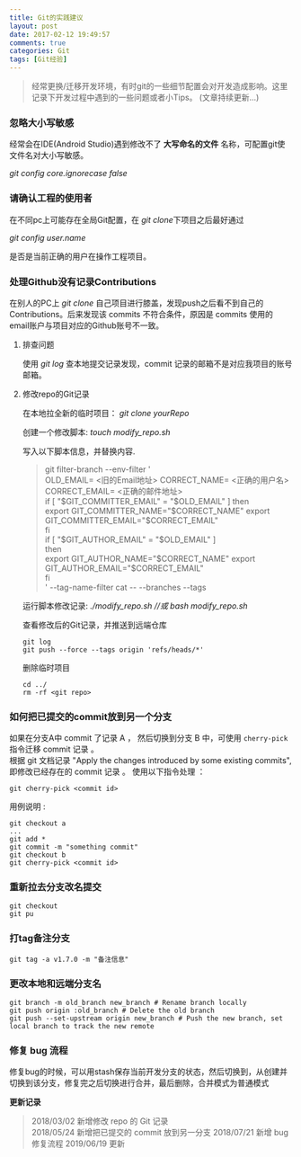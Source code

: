 ```yaml
---
title: Git的实践建议
layout: post
date: 2017-02-12 19:49:57
comments: true
categories: Git
tags: [Git经验]
---
```

> 经常更换/迁移开发环境，有时git的一些细节配置会对开发造成影响。这里记录下开发过程中遇到的一些问题或者小Tips。
> (文章持续更新...)

### 忽略大小写敏感

经常会在IDE(Android Studio)遇到修改不了 **大写命名的文件** 名称，可配置git使文件名对大小写敏感。 
 
*git config core.ignorecase false*


### 请确认工程的使用者

在不同pc上可能存在全局Git配置，在 *git clone*下项目之后最好通过  

*git config user.name*

是否是当前正确的用户在操作工程项目。

### 处理Github没有记录Contributions
在别人的PC上 *git clone* 自己项目进行膝盖，发现push之后看不到自己的 Contributions。后来发现该 commits 不符合条件，原因是 commits 使用的email账户与项目对应的Github账号不一致。 
 
1. 排查问题	

	使用 *git log* 查本地提交记录发现，commit 记录的邮箱不是对应我项目的账号邮箱。

2. 修改repo的Git记录  

	在本地拉全新的临时项目：  *git clone yourRepo*  
	
	创建一个修改脚本: *touch modify_repo.sh*
	
	写入以下脚本信息，并替换内容.   
	  
	> git filter-branch --env-filter '  
	> OLD_EMAIL= <旧的Email地址>
	> CORRECT_NAME= <正确的用户名>  
	> CORRECT_EMAIL= <正确的邮件地址>   
	> if [ "$GIT_COMMITTER_EMAIL" = "$OLD_EMAIL" ]
	> then    
	>     export GIT_COMMITTER_NAME="$CORRECT_NAME"   
	>     export GIT_COMMITTER_EMAIL="$CORRECT_EMAIL"   
	> fi    
	> if [ "$GIT_AUTHOR_EMAIL" = "$OLD_EMAIL" ]      
	> then      
	>     export GIT_AUTHOR_NAME="$CORRECT_NAME"      
	>     export GIT_AUTHOR_EMAIL="$CORRECT_EMAIL"      
	> fi      
	> ' --tag-name-filter cat -- --branches --tags       
	
	运行脚本修改记录: *./modify_repo.sh  //或 bash modify_repo.sh*
	
	查看修改后的Git记录，并推送到远端仓库 
	
	```
	git log
	git push --force --tags origin 'refs/heads/*'
	```
	
	删除临时项目
	
	```
	cd ../
	rm -rf <git repo>
	```

### 如何把已提交的commit放到另一个分支

如果在分支A中 commit 了记录 A ， 然后切换到分支 B 中，可使用 `cherry-pick` 指令迁移 commit 记录 。   
根据 git 文档记录 "Apply the changes introduced by some existing commits", 即修改已经存在的 commit 记录 。 使用以下指令处理 ：

```
git cherry-pick <commit id>
```

用例说明 :

```
git checkout a
...
git add *
git commit -m "something commit"
git checkout b
git cherry-pick <commit id>
```

### 重新拉去分支改名提交

```
git checkout 
git pu
```

### 打tag备注分支

```
git tag -a v1.7.0 -m "备注信息"
```

### 更改本地和远端分支名

```
git branch -m old_branch new_branch # Rename branch locally 
git push origin :old_branch # Delete the old branch 
git push --set-upstream origin new_branch # Push the new branch, set local branch to track the new remote
```

### 修复 bug 流程

修复bug的时候，可以用stash保存当前开发分支的状态，然后切换到<NeedFixBranch>，从<NeedFixBranch>创建<FixBugBranch>并切换到该分支，修复完之后切换<NeedFixBranch>进行合并，最后删除<FixBugBranch>，合并模式为普通模式



**更新记录**
>2018/03/02  新增修改 repo 的 Git 记录  
>2018/05/24  新增把已提交的 commit 放到另一分支
>2018/07/21  新增 bug 修复流程
>2019/06/19  更新




